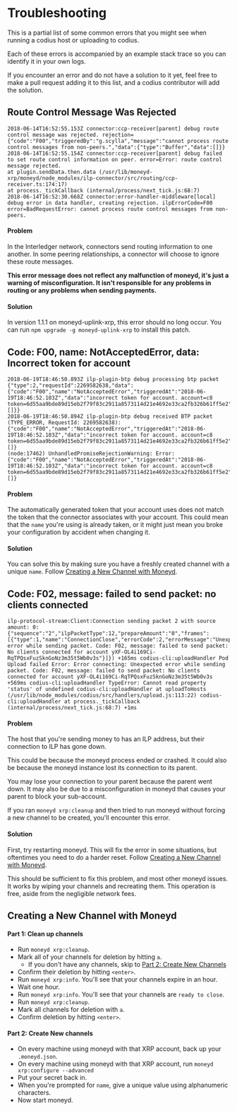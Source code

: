 # Troubleshooting

This is a partial list of some common errors that you might see when running
a codius host or uploading to codius.

Each of these errors is accompanied by an example stack trace so you can
identify it in your own logs.

If you encounter an error and do not have a solution to it yet, feel free to
make a pull request adding it to this list, and a codius contributor will add
the solution.

## Route Control Message Was Rejected

```
2018-06-14T16:52:55.153Z connector:ccp-receiver[parent] debug route control message was rejected. rejection={"code":"F00","triggeredBy":"g.scylla","message":"cannot process route control messages from non-peers.","data":{"type":"Buffer","data":[]}}
2018-06-14T16:52:55.154Z connector:ccp-receiver[parent] debug failed to set route control information on peer. error=Error: route control message rejected.
at plugin.sendData.then.data (/usr/lib/moneyd-xrp/moneyd/node_modules/ilp-connector/src/routing/ccp-receiver.ts:174:17)
at process._tickCallback (internal/process/next_tick.js:68:7)
2018-06-14T16:52:30.668Z connector:error-handler-middleware[local] debug error in data handler, creating rejection. ilpErrorCode=F00 error=BadRequestError: cannot process route control messages from non-peers.
```

#### Problem

In the Interledger network, connectors send routing information to one another.
In some peering relationships, a connector will choose to ignore these route
messages.

**This error message does not reflect any malfunction of moneyd, it's just a
warning of misconfiguration. It isn't responsible for any problems in routing
or any problems when sending payments.**

#### Solution

In version 1.1.1 on moneyd-uplink-xrp, this error should no long occur.  You
can run `npm upgrade -g moneyd-uplink-xrp` to install this patch.

## Code: F00, name: NotAcceptedError, data: Incorrect token for account

```
2018-06-19T18:46:50.893Z ilp-plugin-btp debug processing btp packet {"type":2,"requestId":2269582638,"data":{"code":"F00","name":"NotAcceptedError","triggeredAt":"2018-06-19T18:46:52.103Z","data":"incorrect token for account. account=c8 token=6d55aa9bde89d15eb2f79f83c2911a8573114d21e4692e33ca2fb326b61ff5e2","protocolData":[]}}
2018-06-19T18:46:50.894Z ilp-plugin-btp debug received BTP packet (TYPE_ERROR, RequestId: 2269582638): {"code":"F00","name":"NotAcceptedError","triggeredAt":"2018-06-19T18:46:52.103Z","data":"incorrect token for account. account=c8 token=6d55aa9bde89d15eb2f79f83c2911a8573114d21e4692e33ca2fb326b61ff5e2","protocolData":[]}
(node:17462) UnhandledPromiseRejectionWarning: Error: {"code":"F00","name":"NotAcceptedError","triggeredAt":"2018-06-19T18:46:52.103Z","data":"incorrect token for account. account=c8 token=6d55aa9bde89d15eb2f79f83c2911a8573114d21e4692e33ca2fb326b61ff5e2","protocolData":[]}
```

#### Problem

The automatically generated token that your account uses does not match the token
that the connector associates with your account. This could mean that the `name`
you're using is already taken, or it might just mean you broke your configuration
by accident when changing it.

#### Solution

You can solve this by making sure you have a freshly created channel with a unique
`name`. Follow [Creating a New Channel with Moneyd](#creating-a-new-channel-with-moneyd).

## Code: F02, message: failed to send packet: no clients connected

```
ilp-protocol-stream:Client:Connection sending packet 2 with source amount: 0: {"sequence":"2","ilpPacketType":12,"prepareAmount":"0","frames":[{"type":1,"name":"ConnectionClose","errorCode":2,"errorMessage":"Unexpected error while sending packet. Code: F02, message: failed to send packet: No clients connected for account yXF-OL4i169Ci-RqTPQsxFuzSknGoNz3m35t5Wb0v3s"}]}) +165ms codius-cli:uploadHandler Pod Upload failed Error: Error connecting: Unexpected error while sending packet. Code: F02, message: failed to send packet: No clients connected for account yXF-OL4i169Ci-RqTPQsxFuzSknGoNz3m35t5Wb0v3s +569ms codius-cli:uploadHandler TypeError: Cannot read property 'status' of undefined codius-cli:uploadHandler at uploadToHosts (/usr/lib/node_modules/codius/src/handlers/upload.js:113:22) codius-cli:uploadHandler at process._tickCallback (internal/process/next_tick.js:68:7) +1ms
```

#### Problem

The host that you're sending money to has an ILP address, but their connection
to ILP has gone down.

This could be because the moneyd process ended or crashed. It could also be
because the moneyd instance lost its connection to its parent.

You may lose your connection to your parent because the parent went down. It
may also be due to a misconfiguration in moneyd that causes your parent to
block your sub-account.

If you ran `moneyd xrp:cleanup` and then tried to run moneyd without forcing a
new channel to be created, you'll encounter this error.

#### Solution

First, try restarting moneyd. This will fix the error in some situations, but
oftentimes you need to do a harder reset. Follow
[Creating a New Channel with Moneyd](#creating-a-new-channel-with-moneyd).

This should be sufficient to fix this problem, and most other moneyd issues. It
works by wiping your channels and recreating them. This operation is free,
aside from the negligible network fees.

## Creating a New Channel with Moneyd

#### Part 1: Clean up channels

- Run `moneyd xrp:cleanup`.
- Mark all of your channels for deletion by hitting `a`.
  - If you don't have any channels, skip to [Part 2: Create New Channels](#part-2-create-new-channels)
- Confirm their deletion by hitting `<enter>`.
- Run `moneyd xrp:info`. You'll see that your channels expire in an hour.
- Wait one hour.
- Run `moneyd xrp:info`. You'll see that your channels are `ready to close`.
- Run `moneyd xrp:cleanup`.
- Mark all channels for deletion with `a`.
- Confirm deletion by hitting `<enter>`.

#### Part 2: Create New channels

- On every machine using moneyd with that XRP account, back up your `.moneyd.json`.
- On every machine using moneyd with that XRP account, run `moneyd xrp:configure --advanced`
- Put your secret back in.
- When you're prompted for `name`, give a unique value using alphanumeric characters.
- Now start moneyd.
